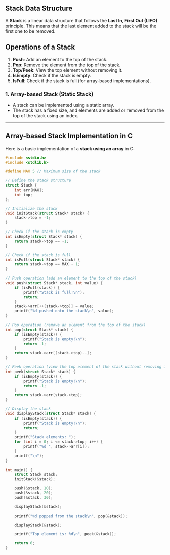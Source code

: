 ## Stack Data Structure

A **Stack** is a linear data structure that follows the **Last In, First Out (LIFO)** principle. This means that the last element added to the stack will be the first one to be removed.

## Operations of a Stack
1. **Push**: Add an element to the top of the stack.
2. **Pop**: Remove the element from the top of the stack.
3. **Top/Peek**: View the top element without removing it.
4. **IsEmpty**: Check if the stack is empty.
5. **IsFull**: Check if the stack is full (for array-based implementations).

### 1. **Array-based Stack (Static Stack)**
- A stack can be implemented using a static array.
- The stack has a fixed size, and elements are added or removed from the top of the stack using an index.

---

## Array-based Stack Implementation in C

Here is a basic implementation of a **stack using an array** in C:

```c
#include <stdio.h>
#include <stdlib.h>

#define MAX 5 // Maximum size of the stack

// Define the stack structure
struct Stack {
    int arr[MAX];
    int top;
};

// Initialize the stack
void initStack(struct Stack* stack) {
    stack->top = -1;
}

// Check if the stack is empty
int isEmpty(struct Stack* stack) {
    return stack->top == -1;
}

// Check if the stack is full
int isFull(struct Stack* stack) {
    return stack->top == MAX - 1;
}

// Push operation (add an element to the top of the stack)
void push(struct Stack* stack, int value) {
    if (isFull(stack)) {
        printf("Stack is full!\n");
        return;
    }
    stack->arr[++(stack->top)] = value;
    printf("%d pushed onto the stack\n", value);
}

// Pop operation (remove an element from the top of the stack)
int pop(struct Stack* stack) {
    if (isEmpty(stack)) {
        printf("Stack is empty!\n");
        return -1;
    }
    return stack->arr[(stack->top)--];
}

// Peek operation (view the top element of the stack without removing it)
int peek(struct Stack* stack) {
    if (isEmpty(stack)) {
        printf("Stack is empty!\n");
        return -1;
    }
    return stack->arr[stack->top];
}

// Display the stack
void displayStack(struct Stack* stack) {
    if (isEmpty(stack)) {
        printf("Stack is empty!\n");
        return;
    }
    printf("Stack elements: ");
    for (int i = 0; i <= stack->top; i++) {
        printf("%d ", stack->arr[i]);
    }
    printf("\n");
}

int main() {
    struct Stack stack;
    initStack(&stack);

    push(&stack, 10);
    push(&stack, 20);
    push(&stack, 30);

    displayStack(&stack);

    printf("%d popped from the stack\n", pop(&stack));

    displayStack(&stack);

    printf("Top element is: %d\n", peek(&stack));

    return 0;
}
```
